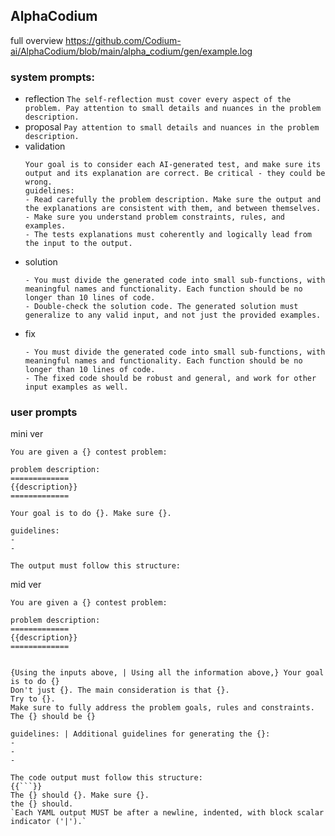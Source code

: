 ## AlphaCodium

full overview https://github.com/Codium-ai/AlphaCodium/blob/main/alpha_codium/gen/example.log

### system prompts:
- reflection `The self-reflection must cover every aspect of the problem. Pay attention to small details and nuances in the problem description.`
- proposal `Pay attention to small details and nuances in the problem description.`
- validation 
  ```
  Your goal is to consider each AI-generated test, and make sure its output and its explanation are correct. Be critical - they could be wrong.
  guidelines:
  - Read carefully the problem description. Make sure the output and the explanations are consistent with them, and between themselves.
  - Make sure you understand problem constraints, rules, and examples.
  - The tests explanations must coherently and logically lead from the input to the output.
  ```
- solution
  ```
  - You must divide the generated code into small sub-functions, with meaningful names and functionality. Each function should be no longer than 10 lines of code.
  - Double-check the solution code. The generated solution must generalize to any valid input, and not just the provided examples.
  ```
- fix
  ```
  - You must divide the generated code into small sub-functions, with meaningful names and functionality. Each function should be no longer than 10 lines of code.
  - The fixed code should be robust and general, and work for other input examples as well.
  ```

### user prompts

mini ver

```
You are given a {} contest problem:

problem description:
=============
{{description}}
=============

Your goal is to do {}. Make sure {}.

guidelines:
-
-

The output must follow this structure:

```

mid ver

```
You are given a {} contest problem:

problem description:
=============
{{description}}
=============


{Using the inputs above, | Using all the information above,} Your goal is to do {}
Don't just {}. The main consideration is that {}.
Try to {}.
Make sure to fully address the problem goals, rules and constraints.
The {} should be {}

guidelines: | Additional guidelines for generating the {}:
-
-
-

The code output must follow this structure:
{{```}}
The {} should {}. Make sure {}.
the {} should.
`Each YAML output MUST be after a newline, indented, with block scalar indicator ('|').`

```
